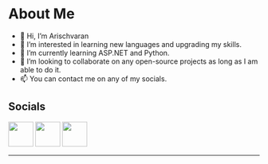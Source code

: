 # About Me
- 👋 Hi, I’m Arischvaran
- 👀 I’m interested in learning new languages and upgrading my skills.
- 🌱 I’m currently learning ASP.NET and Python.
- 💞️ I’m looking to collaborate on any open-source projects as long as I am able to do it.
- 📫 You can contact me on any of my socials.


## Socials
<a href="https://www.facebook.com/profile.php?id=100009354777133"><img src="https://upload.wikimedia.org/wikipedia/commons/thumb/f/ff/Facebook_logo_36x36.svg/1200px-Facebook_logo_36x36.svg.png" width="50"></a>
<a href="https://www.instagram.com/ar1sch_/"><img src="https://th.bing.com/th/id/R.5e04fd779e7607a47d0bad14976caa90?rik=MYieavaZpaXrMw&riu=http%3a%2f%2f1000logos.net%2fwp-content%2fuploads%2f2017%2f02%2fNew-Instagram-logo.jpg&ehk=kTNHOU7RNhSBC8VTl4FPXOmyjXgyJlrNtPiZ9qk03fA%3d&risl=&pid=ImgRaw&r=0" width="50"></a>
<a href="https://discord.com/channels/@me"><img src="https://th.bing.com/th/id/OIP.J81kMwAapeNoEOkoyw1N6gHaHa?pid=ImgDet&rs=1" width="50"></a>

---

<!---
Arisch24/Arisch24 is a ✨ special ✨ repository because its `README.md` (this file) appears on your GitHub profile.
You can click the Preview link to take a look at your changes.
--->
